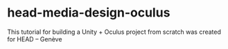 # head-media-design-oculus
This tutorial for building a Unity + Oculus project from scratch was created for HEAD – Genève
